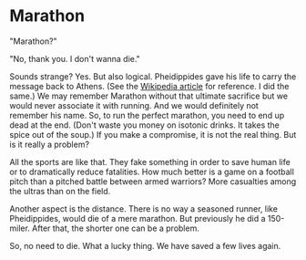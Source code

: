 Marathon
========

"Marathon?"

"No, thank you. I don't wanna die."

Sounds strange? Yes. But also logical. Pheidippides gave his life to carry the message back to Athens. (See the [Wikipedia article][1] for reference. I did the same.) We may remember Marathon without that ultimate sacrifice but we would never associate it with running. And we would definitely not remember his name. So, to run the perfect marathon, you need to end up dead at the end. (Don't waste you money on isotonic drinks. It takes the spice out of the soup.) If you make a compromise, it is not the real thing. But is it really a problem?

All the sports are like that. They fake something in order to save human life or to dramatically reduce fatalities. How much better is a game on a football pitch than a pitched battle between armed warriors? More casualties among the ultras than on the field.

Another aspect is the distance. There is no way a seasoned runner, like Pheidippides, would die of a mere marathon. But previously he did a 150-miler. After that, the shorter one can be a problem.

So, no need to die. What a lucky thing. We have saved a few lives again.

[1]: https://en.wikipedia.org/wiki/Pheidippides
